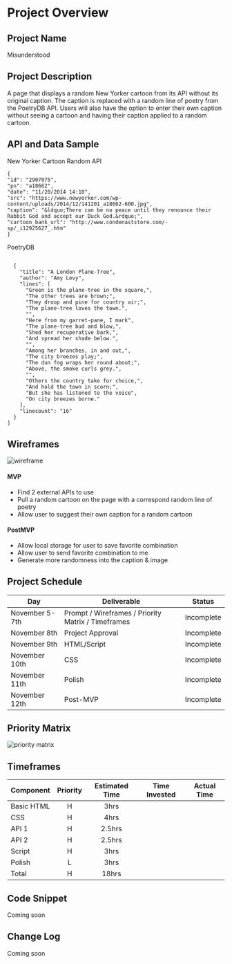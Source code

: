 # Project Overview

## Project Name

Misunderstood

## Project Description

A page that displays a random New Yorker cartoon from its API without its original caption. The caption is replaced with a random line of poetry from the PoetryDB API.
Users will also have the option to enter their own caption without seeing a cartoon and having their caption applied to a random cartoon.

## API and Data Sample

New Yorker Cartoon Random API
```
{
"id": "2907075",
"pn": "a18662",
"date": "11/20/2014 14:18",
"src": "https://www.newyorker.com/wp-content/uploads/2014/12/141201_a18662-600.jpg",
"caption": "&ldquo;There can be no peace until they renounce their Rabbit God and accept our Duck God.&rdquo;",
"cartoon_bank_url": "http://www.condenaststore.com/-sp/_i12925627_.htm"
}
```
PoetryDB
```

  {
    "title": "A London Plane-Tree",
    "author": "Amy Levy",
    "lines": [
      "Green is the plane-tree in the square,",
      "The other trees are brown;",
      "They droop and pine for country air;",
      "The plane-tree loves the town.",
      "",
      "Here from my garret-pane, I mark",
      "The plane-tree bud and blow,",
      "Shed her recuperative bark,",
      "And spread her shade below.",
      "",
      "Among her branches, in and out,",
      "The city breezes play;",
      "The dun fog wraps her round about;",
      "Above, the smoke curls grey.",
      "",
      "Others the country take for choice,",
      "And hold the town in scorn;",
      "But she has listened to the voice",
      "On city breezes borne."
    ],
    "linecount": "16"
  }
]
```

## Wireframes

![wireframe](https://i.imgur.com/eIQizA4.png)


#### MVP 

- Find 2 external APIs to use
- Pull a random cartoon on the page with a correspond random line of poetry
- Allow user to suggest their own caption for a random cartoon 

#### PostMVP  

- Allow local storage for user to save favorite combination
- Allow user to send favorite combination to me
- Generate more randomness into the caption & image

## Project Schedule



|  Day | Deliverable | Status
|---|---| ---|
|November 5-7th| Prompt / Wireframes / Priority Matrix / Timeframes | Incomplete
|November 8th| Project Approval | Incomplete
| November 9th | HTML/Script | Incomplete
|November 10th | CSS | Incomplete
|November 11th | Polish | Incomplete
|November 12th| Post-MVP | Incomplete

## Priority Matrix

![priority matrix](https://i.imgur.com/vVX4Bt6.jpg)

## Timeframes


| Component | Priority | Estimated Time | Time Invested | Actual Time |
| --- | :---: |  :---: | :---: | :---: |
| Basic HTML | H | 3hrs|  |  |
| CSS | H | 4hrs|  |  |
| API 1 | H | 2.5hrs | |  |
| API 2 | H | 2.5hrs |  | |
| Script | H | 3hrs |  | |
| Polish | L | 3hrs |  |  |
| Total | H | 18hrs|  |  |


## Code Snippet

Coming soon

## Change Log
 Coming soon 